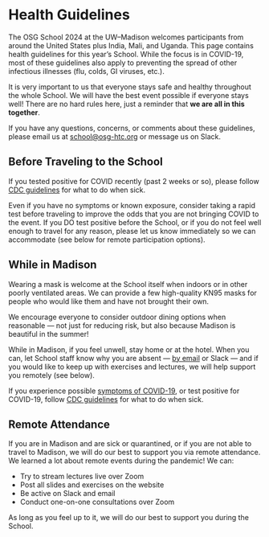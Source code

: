 # Health Guidelines

The OSG School 2024 at the UW–Madison
welcomes participants from around the United States
plus India, Mali, and Uganda.
This page contains health guidelines for this year’s School.
While the focus is in COVID-19,
most of these guidelines also apply to preventing the spread of other infectious illnesses
(flu, colds, GI viruses, etc.).

It is very important to us that everyone stays safe and healthy throughout the whole School.
We will have the best event possible if everyone stays well!
There are no hard rules here,
just a reminder that **we are all in this together**.

If you have any questions, concerns, or comments about these guidelines,
please email us at school@osg-htc.org or message us on Slack.

## Before Traveling to the School

If you tested positive for COVID recently (past 2 weeks or so),
please follow [CDC guidelines](https://www.cdc.gov/respiratory-viruses/prevention/precautions-when-sick.html)
for what to do when sick.

Even if you have no symptoms or known exposure,
consider taking a rapid test before traveling
to improve the odds that you are not bringing COVID to the event.
If you DO test positive before the School,
or if you do not feel well enough to travel for any reason,
please let us know immediately so we can accommodate (see below for remote participation options). 

## While in Madison

Wearing a mask is welcome at the School itself when indoors or in other poorly ventilated areas.
We can provide a few high-quality KN95 masks for people who would like them and have not brought their own.

We encourage everyone to consider outdoor dining options when reasonable&nbsp;&mdash;
not just for reducing risk, but also because Madison is beautiful in the summer! 

While in Madison, if you feel unwell, stay home or at the hotel.
When you can, let School staff know why you are absent&nbsp;&mdash;
[by email](mailto:school@osg-htc.org) or Slack&nbsp;&mdash;
and if you would like to keep up with exercises and lectures,
we will help support you remotely (see below). 

If you experience possible
[symptoms of COVID-19](https://www.cdc.gov/covid/signs-symptoms/),
or test positive for COVID-19,
follow [CDC guidelines](https://www.cdc.gov/respiratory-viruses/prevention/precautions-when-sick.html)
for what to do when sick.

## Remote Attendance

If you are in Madison and are sick or quarantined, or if you are not able to travel to Madison,
we will do our best to support you via remote attendance.
We learned a lot about remote events during the pandemic!
We can:

*   Try to stream lectures live over Zoom
*   Post all slides and exercises on the website
*   Be active on Slack and email
*   Conduct one-on-one consultations over Zoom

As long as you feel up to it, we will do our best to support you during the School.
